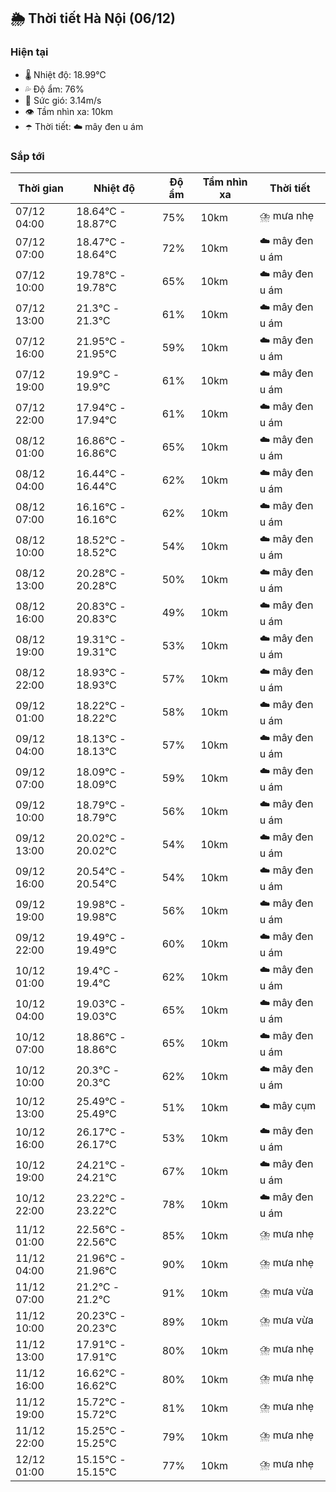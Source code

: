 ## 🌦️ Thời tiết Hà Nội (06/12)

### Hiện tại

- 🌡️ Nhiệt độ: 18.99℃
- 💦 Độ ẩm: 76%
- 💨 Sức gió: 3.14m/s
- 👁️ Tầm nhìn xa: 10km
- ☂️ Thời tiết: ☁️ mây đen u ám

### Sắp tới

| Thời gian | Nhiệt độ | Độ ẩm | Tầm nhìn xa | Thời tiết |
| --- | --- | --- | --- | --- |
| 07/12 04:00 | 18.64℃ - 18.87℃ | 75% | 10km | ⛈️ mưa nhẹ |
| 07/12 07:00 | 18.47℃ - 18.64℃ | 72% | 10km | ☁️ mây đen u ám |
| 07/12 10:00 | 19.78℃ - 19.78℃ | 65% | 10km | ☁️ mây đen u ám |
| 07/12 13:00 | 21.3℃ - 21.3℃ | 61% | 10km | ☁️ mây đen u ám |
| 07/12 16:00 | 21.95℃ - 21.95℃ | 59% | 10km | ☁️ mây đen u ám |
| 07/12 19:00 | 19.9℃ - 19.9℃ | 61% | 10km | ☁️ mây đen u ám |
| 07/12 22:00 | 17.94℃ - 17.94℃ | 61% | 10km | ☁️ mây đen u ám |
| 08/12 01:00 | 16.86℃ - 16.86℃ | 65% | 10km | ☁️ mây đen u ám |
| 08/12 04:00 | 16.44℃ - 16.44℃ | 62% | 10km | ☁️ mây đen u ám |
| 08/12 07:00 | 16.16℃ - 16.16℃ | 62% | 10km | ☁️ mây đen u ám |
| 08/12 10:00 | 18.52℃ - 18.52℃ | 54% | 10km | ☁️ mây đen u ám |
| 08/12 13:00 | 20.28℃ - 20.28℃ | 50% | 10km | ☁️ mây đen u ám |
| 08/12 16:00 | 20.83℃ - 20.83℃ | 49% | 10km | ☁️ mây đen u ám |
| 08/12 19:00 | 19.31℃ - 19.31℃ | 53% | 10km | ☁️ mây đen u ám |
| 08/12 22:00 | 18.93℃ - 18.93℃ | 57% | 10km | ☁️ mây đen u ám |
| 09/12 01:00 | 18.22℃ - 18.22℃ | 58% | 10km | ☁️ mây đen u ám |
| 09/12 04:00 | 18.13℃ - 18.13℃ | 57% | 10km | ☁️ mây đen u ám |
| 09/12 07:00 | 18.09℃ - 18.09℃ | 59% | 10km | ☁️ mây đen u ám |
| 09/12 10:00 | 18.79℃ - 18.79℃ | 56% | 10km | ☁️ mây đen u ám |
| 09/12 13:00 | 20.02℃ - 20.02℃ | 54% | 10km | ☁️ mây đen u ám |
| 09/12 16:00 | 20.54℃ - 20.54℃ | 54% | 10km | ☁️ mây đen u ám |
| 09/12 19:00 | 19.98℃ - 19.98℃ | 56% | 10km | ☁️ mây đen u ám |
| 09/12 22:00 | 19.49℃ - 19.49℃ | 60% | 10km | ☁️ mây đen u ám |
| 10/12 01:00 | 19.4℃ - 19.4℃ | 62% | 10km | ☁️ mây đen u ám |
| 10/12 04:00 | 19.03℃ - 19.03℃ | 65% | 10km | ☁️ mây đen u ám |
| 10/12 07:00 | 18.86℃ - 18.86℃ | 65% | 10km | ☁️ mây đen u ám |
| 10/12 10:00 | 20.3℃ - 20.3℃ | 62% | 10km | ☁️ mây đen u ám |
| 10/12 13:00 | 25.49℃ - 25.49℃ | 51% | 10km | ☁️ mây cụm |
| 10/12 16:00 | 26.17℃ - 26.17℃ | 53% | 10km | ☁️ mây đen u ám |
| 10/12 19:00 | 24.21℃ - 24.21℃ | 67% | 10km | ☁️ mây đen u ám |
| 10/12 22:00 | 23.22℃ - 23.22℃ | 78% | 10km | ☁️ mây đen u ám |
| 11/12 01:00 | 22.56℃ - 22.56℃ | 85% | 10km | ⛈️ mưa nhẹ |
| 11/12 04:00 | 21.96℃ - 21.96℃ | 90% | 10km | ⛈️ mưa nhẹ |
| 11/12 07:00 | 21.2℃ - 21.2℃ | 91% | 10km | ⛈️ mưa vừa |
| 11/12 10:00 | 20.23℃ - 20.23℃ | 89% | 10km | ⛈️ mưa vừa |
| 11/12 13:00 | 17.91℃ - 17.91℃ | 80% | 10km | ⛈️ mưa nhẹ |
| 11/12 16:00 | 16.62℃ - 16.62℃ | 80% | 10km | ⛈️ mưa nhẹ |
| 11/12 19:00 | 15.72℃ - 15.72℃ | 81% | 10km | ⛈️ mưa nhẹ |
| 11/12 22:00 | 15.25℃ - 15.25℃ | 79% | 10km | ⛈️ mưa nhẹ |
| 12/12 01:00 | 15.15℃ - 15.15℃ | 77% | 10km | ⛈️ mưa nhẹ |
